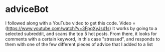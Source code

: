 # adviceBot
I followed along with a YouTube video to get this code.
Video = (https://www.youtube.com/watch?v=3FpqXyJsd1s)
It works by going to a selected subreddit, and scans the top 5 hot posts. 
From there, it looks for comments with a certain keyword, in this case "stressed", and responds to them with one of the few different pieces of advice that I added to a list

